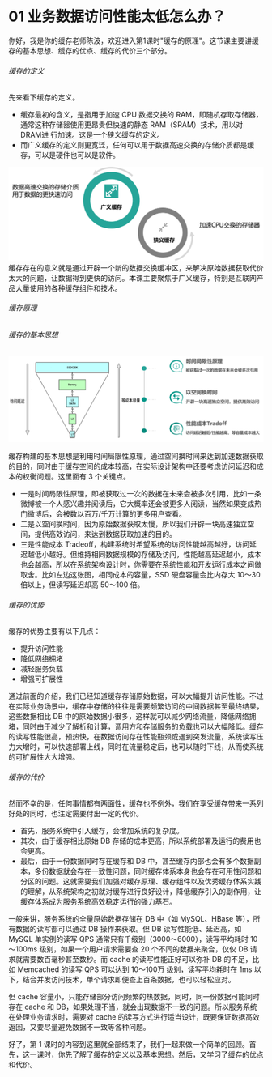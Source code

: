 # 01 业务数据访问性能太低怎么办？

你好，我是你的缓存老师陈波，欢迎进入第1课时"缓存的原理"。这节课主要讲缓存的基本思想、缓存的优点、缓存的代价三个部分。

###### 缓存的定义

先来看下缓存的定义。

-   缓存最初的含义，是指用于加速 CPU 数据交换的
    RAM，即随机存取存储器，通常这种存储器使用更昂贵但快速的静态
    RAM（SRAM）技术，用以对 DRAM进 行加速。这是一个狭义缓存的定义。
-   而广义缓存的定义则更宽泛，任何可以用于数据高速交换的存储介质都是缓存，可以是硬件也可以是软件。

![img](assets/CgoB5l2kRNCAb-sUAABvQzE04y0542.png)
缓存存在的意义就是通过开辟一个新的数据交换缓冲区，来解决原始数据获取代价太大的问题，让数据得到更快的访问。本课主要聚焦于广义缓存，特别是互联网产品大量使用的各种缓存组件和技术。

###### 缓存原理

###### 缓存的基本思想

![img](assets/CgotOV2kRNCAA-2iAAFIp9OGLeU604.png)

缓存构建的基本思想是利用时间局限性原理，通过空间换时间来达到加速数据获取的目的，同时由于缓存空间的成本较高，在实际设计架构中还要考虑访问延迟和成本的权衡问题。这里面有
3 个关键点。

-   一是时间局限性原理，即被获取过一次的数据在未来会被多次引用，比如一条微博被一个人感兴趣并阅读后，它大概率还会被更多人阅读，当然如果变成热门微博后，会被数以百万/千万计算的更多用户查看。
-   二是以空间换时间，因为原始数据获取太慢，所以我们开辟一块高速独立空间，提供高效访问，来达到数据获取加速的目的。
-   三是性能成本
    Tradeoff，构建系统时希望系统的访问性能越高越好，访问延迟越低小越好。但维持相同数据规模的存储及访问，性能越高延迟越小，成本也会越高，所以在系统架构设计时，你需要在系统性能和开发运行成本之间做取舍。比如左边这张图，相同成本的容量，SSD
    硬盘容量会比内存大 10～30 倍以上，但读写延迟却高 50～100 倍。

###### 缓存的优势

缓存的优势主要有以下几点：

-   提升访问性能
-   降低网络拥堵
-   减轻服务负载
-   增强可扩展性

通过前面的介绍，我们已经知道缓存存储原始数据，可以大幅提升访问性能。不过在实际业务场景中，缓存中存储的往往是需要频繁访问的中间数据甚至最终结果，这些数据相比
DB
中的原始数据小很多，这样就可以减少网络流量，降低网络拥堵，同时由于减少了解析和计算，调用方和存储服务的负载也可以大幅降低。缓存的读写性能很高，预热快，在数据访问存在性能瓶颈或遇到突发流量，系统读写压力大增时，可以快速部署上线，同时在流量稳定后，也可以随时下线，从而使系统的可扩展性大大增强。

###### 缓存的代价

然而不幸的是，任何事情都有两面性，缓存也不例外，我们在享受缓存带来一系列好处的同时，也注定需要付出一定的代价。

-   首先，服务系统中引入缓存，会增加系统的复杂度。
-   其次，由于缓存相比原始 DB
    存储的成本更高，所以系统部署及运行的费用也会更高。
-   最后，由于一份数据同时存在缓存和 DB
    中，甚至缓存内部也会有多个数据副本，多份数据就会存在一致性问题，同时缓存体系本身也会存在可用性问题和分区的问题。这就需要我们加强对缓存原理、缓存组件以及优秀缓存体系实践的理解，从系统架构之初就对缓存进行良好设计，降低缓存引入的副作用，让缓存体系成为服务系统高效稳定运行的强力基石。

一般来讲，服务系统的全量原始数据存储在 DB 中（如 MySQL、HBase
等），所有数据的读写都可以通过 DB 操作来获取。但 DB
读写性能低、延迟高，如 MySQL 单实例的读写 QPS
通常只有千级别（3000～6000），读写平均耗时 10～100ms
级别，如果一个用户请求需要查 20 个不同的数据来聚合，仅仅 DB
请求就需要数百毫秒甚至数秒。而 cache 的读写性能正好可以弥补 DB
的不足，比如 Memcached 的读写 QPS 可以达到 10～100万
级别，读写平均耗时在 1ms
以下，结合并发访问技术，单个请求即便查上百条数据，也可以轻松应对。

但 cache
容量小，只能存储部分访问频繁的热数据，同时，同一份数据可能同时存在 cache
和
DB，如果处理不当，就会出现数据不一致的问题。所以服务系统在处理业务请求时，需要对
cache
的读写方式进行适当设计，既要保证数据高效返回，又要尽量避免数据不一致等各种问题。

好了，第 1
课时的内容到这里就全部结束了，我们一起来做一个简单的回顾。首先，这一课时，你先了解了缓存的定义以及基本思想。然后，又学习了缓存的优点和代价。
